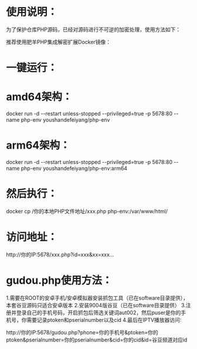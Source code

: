 # 使用说明：
为了保护仓库PHP源码，已经对源码进行不可逆的加密处理，使用方法如下：

推荐使用肥羊PHP集成解密扩展Docker镜像：
# 一键运行：
# amd64架构：

docker run -d --restart unless-stopped --privileged=true -p 5678:80 --name php-env youshandefeiyang/php-env
# arm64架构：

docker run -d --restart unless-stopped --privileged=true -p 5678:80 --name php-env youshandefeiyang/php-env:arm64
# 然后执行：
docker cp /你的本地PHP文件地址/xxx.php php-env:/var/www/html/
# 访问地址：
http://你的IP:5678/xxx.php?id=xxx&xx=xxx...
# gudou.php使用方法：
1.需要在ROOT的安卓手机/安卓模拟器安装抓包工具（已在software目录提供），本套谷豆源码只适合安卓版本
2.安装9004版谷豆（已在software目录提供）
3.注册并登录自己的手机号码，开启抓包后筛选关键词aut002，然后puser是你的手机号，你需要记录ptoken和pserialnumber以及cid
4.最后在IPTV播放器访问∶

http://你的IP:5678/gudou.php?phone=你的手机号&ptoken=你的ptoken&pserialnumber=你的pserialnumber&cid=你的cid&id=谷豆频道对应id
